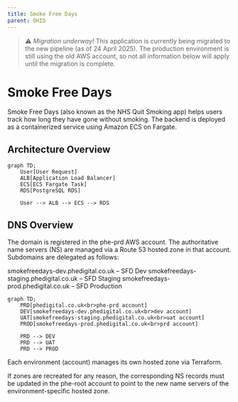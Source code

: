 ```yaml
---
title: Smoke Free Days
parent: OHID
---
```


> :warning: *Migration underway!*
> This application is currently being migrated to the new pipeline (as of 24 April 2025). The production environment is still using the old AWS account, so not all information below will apply until the migration is complete.

# Smoke Free Days

Smoke Free Days (also known as the NHS Quit Smoking app) helps users track how long they have gone without smoking. The backend is deployed as a containerized service using Amazon ECS on Fargate.

## Architecture Overview

```mermaid
graph TD;
    User[User Request]
    ALB[Application Load Balancer]
    ECS[ECS Fargate Task]
    RDS[PostgreSQL RDS]

    User --> ALB --> ECS --> RDS
```

## DNS Overview

The domain is registered in the phe-prd AWS account. The authoritative name servers (NS) are managed via a Route 53 hosted zone in that account. Subdomains are delegated as follows:

smokefreedays-dev.phedigital.co.uk – SFD Dev
smokefreedays-staging.phedigital.co.uk – SFD Staging
smokefreedays-prod.phedigital.co.uk – SFD Production

```mermaid
graph TD;
    PRD[phedigital.co.uk<br>phe-prd account]
    DEV[smokefreedays-dev.phedigital.co.uk<br>dev account]
    UAT[smokefreedays-staging.phedigital.co.uk<br>uat account]
    PROD[smokefreedays-prod.phedigital.co.uk<br>prd account]

    PRD --> DEV
    PRD --> UAT
    PRD --> PROD
```

Each environment (account) manages its own hosted zone via Terraform.

If zones are recreated for any reason, the corresponding NS records must be updated in the phe-root account to point to the new name servers of the environment-specific hosted zone.